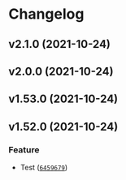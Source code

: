 # Changelog

<!--next-version-placeholder-->

## v2.1.0 (2021-10-24)


## v2.0.0 (2021-10-24)


## v1.53.0 (2021-10-24)


## v1.52.0 (2021-10-24)
### Feature
* Test ([`6459679`](https://github.com/Mara-Li/YAFPA-python/commit/645967918e1160a33041f6764f2469aa176b1b3e))



